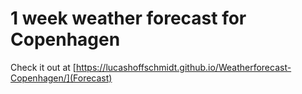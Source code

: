 # 1 week weather forecast for Copenhagen
Check it out at [https://lucashoffschmidt.github.io/Weatherforecast-Copenhagen/](Forecast)
